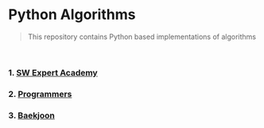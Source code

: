 # Python Algorithms

> This repository contains Python based implementations of algorithms

<br>

### 1. [SW Expert Academy](/SW-Expert-Academy)

### 2. [Programmers](/Programmers)

### 3. [Baekjoon](/Baekjoon)


